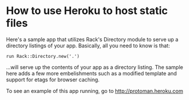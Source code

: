 How to use Heroku to host static files
======================================

Here's a sample app that utilizes Rack's Directory module to serve up a
directory listings of your app.  Basically, all you need to know
is that:

    run Rack::Directory.new('.')

...will serve up the contents of your app as a directory listing.  The sample
here adds a few more embelishments such as a modified template and support for
etags for browser caching.

To see an example of this app running, go to http://protoman.heroku.com
